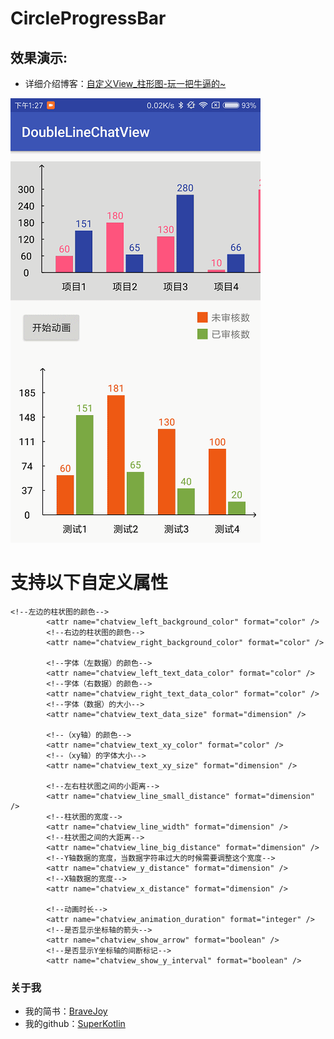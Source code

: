 # CircleProgressBar
## 效果演示:

 - 详细介绍博客：[自定义View_柱形图-玩一把牛逼的~](http://www.jianshu.com/p/62f76e8d2075)

![](/art/DoubleLineChatView.gif)

# 支持以下自定义属性

```
<!--左边的柱状图的颜色-->
        <attr name="chatview_left_background_color" format="color" />
        <!--右边的柱状图的颜色-->
        <attr name="chatview_right_background_color" format="color" />

        <!--字体（左数据）的颜色-->
        <attr name="chatview_left_text_data_color" format="color" />
        <!--字体（右数据）的颜色-->
        <attr name="chatview_right_text_data_color" format="color" />
        <!--字体（数据）的大小-->
        <attr name="chatview_text_data_size" format="dimension" />

        <!--（xy轴）的颜色-->
        <attr name="chatview_text_xy_color" format="color" />
        <!--（xy轴）的字体大小-->
        <attr name="chatview_text_xy_size" format="dimension" />

        <!--左右柱状图之间的小距离-->
        <attr name="chatview_line_small_distance" format="dimension" />
        <!--柱状图的宽度-->
        <attr name="chatview_line_width" format="dimension" />
        <!--柱状图之间的大距离-->
        <attr name="chatview_line_big_distance" format="dimension" />
        <!--Y轴数据的宽度，当数据字符串过大的时候需要调整这个宽度-->
        <attr name="chatview_y_distance" format="dimension" />
        <!--X轴数据的宽度-->
        <attr name="chatview_x_distance" format="dimension" />

        <!--动画时长-->
        <attr name="chatview_animation_duration" format="integer" />
        <!--是否显示坐标轴的箭头-->
        <attr name="chatview_show_arrow" format="boolean" />
        <!--是否显示Y坐标轴的间断标记-->
        <attr name="chatview_show_y_interval" format="boolean" />

```


### 关于我
 - 我的简书：[BraveJoy](http://www.jianshu.com/users/c96d2a9d160f/timeline)
 - 我的github：[SuperKotlin](https://github.com/SuperKotlin)